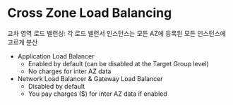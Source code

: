 # Cross Zone Load Balancing

교차 영역 로드 밸런싱:
각 로드 밸런서 인스턴스는 모든 AZ에 등록된 모든 인스턴스에 고르게 분산

- Application Load Balancer
    - Enabled by default (can be disabled at the Target Group level) 
    - No charges for inter AZ data
- Network Load Balancer & Gateway Load Balancer 
    - Disabled by default
    - You pay charges ($) for inter AZ data if enabled